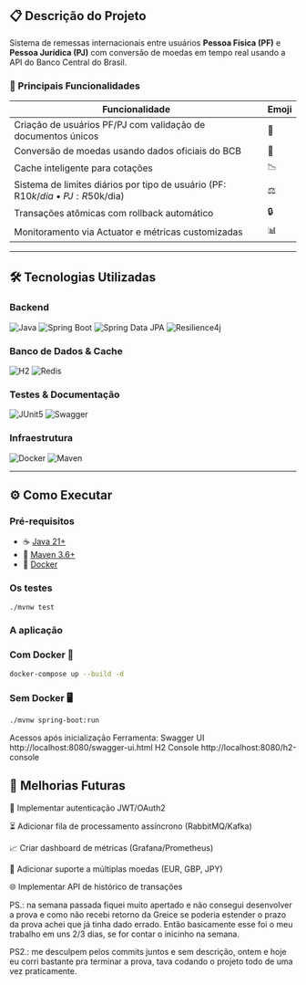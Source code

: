 ## 📋 Descrição do Projeto

Sistema de remessas internacionais entre usuários **Pessoa Física (PF)** e **Pessoa Jurídica (PJ)** com conversão de moedas em tempo real usando a API do Banco Central do Brasil.

### 🚀 Principais Funcionalidades

| Funcionalidade                                                                               | Emoji |
|---------------------------------------------------------------------------------------------|-------|
| Criação de usuários PF/PJ com validação de documentos únicos                                 | 👥    |
| Conversão de moedas usando dados oficiais do BCB                                             | 💱    |
| Cache inteligente para cotações                                                              | 📉    |
| Sistema de limites diários por tipo de usuário (PF: R$10k/dia • PJ: R$50k/dia)               | ⚖️    |
| Transações atômicas com rollback automático                                                   | 🔒    |
| Monitoramento via Actuator e métricas customizadas                                            | 📊    |

---

## 🛠 Tecnologias Utilizadas

### **Backend**
![Java](https://img.shields.io/badge/Java-21-007396?logo=java&logoColor=white)
![Spring Boot](https://img.shields.io/badge/Spring_Boot-3.4.5-6DB33F?logo=springboot)
![Spring Data JPA](https://img.shields.io/badge/Spring_Data_JPA-3.4.5-6DB33F?logo=spring)
![Resilience4j](https://img.shields.io/badge/Resilience4j-2.1.0-0052CC?logo=resilience4j)

### **Banco de Dados & Cache**
![H2](https://img.shields.io/badge/H2-Database-005571?logo=h2)
![Redis](https://img.shields.io/badge/Redis-Cache-DC382D?logo=redis)

### **Testes & Documentação**
![JUnit5](https://img.shields.io/badge/JUnit5-5.9.3-25A162?logo=junit5)
![Swagger](https://img.shields.io/badge/Swagger-OpenAPI_3-85EA2D?logo=swagger)

### **Infraestrutura**
![Docker](https://img.shields.io/badge/Docker-24.0.7-2496ED?logo=docker)
![Maven](https://img.shields.io/badge/Maven-3.9.5-C71A36?logo=apachemaven)

---

## ⚙️ Como Executar

### **Pré-requisitos**
- ☕ [Java 21+](https://www.oracle.com/java/)
- 🐍 [Maven 3.6+](https://maven.apache.org/)
- 🐳 [Docker](https://www.docker.com/) 

### **Os testes**
```bash
./mvnw test
```


### **A aplicação**
### **Com Docker 🐳**
```bash
docker-compose up --build -d
```

### **Sem Docker 🖥️**
```bash
./mvnw spring-boot:run
```

Acessos após inicialização Ferramenta:
Swagger UI	http://localhost:8080/swagger-ui.html
H2 Console	http://localhost:8080/h2-console


## 🚀 Melhorias Futuras
🔐 Implementar autenticação JWT/OAuth2

⏳ Adicionar fila de processamento assíncrono (RabbitMQ/Kafka)

📈 Criar dashboard de métricas (Grafana/Prometheus)

💸 Adicionar suporte a múltiplas moedas (EUR, GBP, JPY)

🌐 Implementar API de histórico de transações



PS.: na semana passada fiquei muito apertado e não consegui desenvolver a prova e como não recebi retorno da Greice se 
poderia estender o prazo da prova achei que já tinha dado errado. Então basicamente esse foi o meu trabalho em uns 2/3 dias,
se for contar o inicinho na semana. 

PS2.: me desculpem pelos commits juntos e sem descrição, ontem e hoje eu corri bastante pra terminar a prova, tava codando o projeto
todo de uma vez praticamente.
